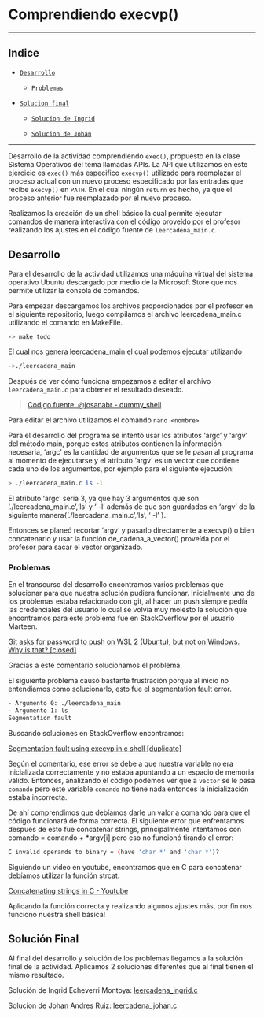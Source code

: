 # Comprendiendo execvp()
---
## Indice
- [`Desarrollo`](#desarrollo)
 
    
    - [`Problemas`](#problemas)
    
    
- [`Solucion final`](#solución-final)
    
    - [`Solucion de Ingrid`](https://github.com/johanruizb/exec-os#:~:text=Soluci%C3%B3n%20de%20Ingrid%20Echeverri%20Montoya)
    
    
    - [`Solucion de Johan`](https://github.com/johanruizb/exec-os#:~:text=Solucion%20de%20Johan%20Andres%20Ruiz)
---


Desarrollo de la actividad comprendiendo `exec()`, propuesto en la clase Sistema Operativos del tema llamadas APIs. La API que utilizamos en este ejercicio es `exec()` más especifico `execvp()` utilizado para reemplazar el proceso actual con un nuevo proceso especificado por las entradas que recibe `execvp()` en `PATH`. En el cual ningún `return` es hecho, ya que el proceso anterior fue reemplazado por el nuevo proceso.

Realizamos la creación de un shell básico la cual permite ejecutar comandos de manera interactiva con el código proveído por el profesor realizando los ajustes en el código fuente de `leercadena_main.c`.

## Desarrollo

Para el desarrollo de la actividad utilizamos una máquina virtual del sistema operativo Ubuntu descargado por medio de la Microsoft Store que nos permite utilizar la consola de comandos. 

Para empezar descargamos los archivos proporcionados por el profesor en el siguiente repositorio, luego compilamos el archivo leercadena_main.c utilizando el comando en MakeFile.
```bash
-> make todo
```

El cual nos genera leercadena_main el cual podemos ejecutar utilizando
```bash
->./leercadena_main
```

Después de ver cómo funciona empezamos a editar el archivo `leercadena_main.c` para obtener el resultado deseado.


> [Codigo fuente: @josanabr - dummy_shell](https://github.com/josanabr/so_80/blob/master/05/dummy_shell/leercadena_main.c)

Para editar el archivo utilizamos el comando `nano <nombre>`.

Para el desarrollo del programa se intentó usar los atributos ‘argc’ y ‘argv’ del método main, porque estos atributos contienen la información necesaria, ‘argc’ es la cantidad de argumentos que se le pasan al programa al momento de ejecutarse y el atributo ‘argv’ es un vector que contiene cada uno de los argumentos, por ejemplo para el siguiente ejecución:

```bash
> ./leercadena_main.c ls -l
```
El atributo ‘argc’ sería 3, ya que hay 3 argumentos que son ‘./leercadena_main.c’,‘ls’ y ‘ -l’ además de que son guardados en ‘argv’ de la siguiente manera{‘./leercadena_main.c’,‘ls’, ‘ -l’ }. 

Entonces se planeó recortar ‘argv’ y pasarlo directamente a execvp() o bien concatenarlo y usar la función de_cadena_a_vector() proveída por el profesor para sacar el vector organizado.

### Problemas
En el transcurso del desarrollo encontramos varios problemas que solucionar para que nuestra solución pudiera funcionar. Inicialmente uno de los problemas estaba relacionado con git, al hacer un push siempre pedía las credenciales del usuario lo cual se volvía muy molesto la solución que encontramos para este problema fue en StackOverflow por el usuario Marteen.

[Git asks for password to push on WSL 2 (Ubuntu), but not on Windows. Why is that? [closed]](https://stackoverflow.com/questions/66503781/git-asks-for-password-to-push-on-wsl-2-ubuntu-but-not-on-windows-why-is-that)

Gracias a este comentario solucionamos el problema.

El siguiente problema causó bastante frustración porque al inicio no entendiamos como solucionarlo, esto fue el segmentation fault error.

```bash
- Argumento 0: ./leercadena_main
- Argumento 1: ls
Segmentation fault 
```

Buscando soluciones en StackOverflow encontramos:

[Segmentation fault using execvp in c shell [duplicate]](https://stackoverflow.com/questions/40330330/segmentation-fault-using-execvp-in-c-shell)

Según el comentario, ese error se debe a que nuestra variable no era inicializada correctamente y no estaba apuntando a un espacio de memoria válido. Entonces, analizando el código podemos ver que a `vector` se le pasa `comando` pero este variable `comando` no tiene nada entonces la inicialización estaba incorrecta. 

De ahí comprendimos que debíamos darle un valor a comando para que el código funcionará de forma correcta. El siguiente error que enfrentamos después de esto fue concatenar strings, principalmente intentamos con comando = comando + *argv[i] pero eso no funcionó tirando el error:
```bash
C invalid operands to binary + (have 'char *' and 'char *')?
```

Siguiendo un video en youtube, encontramos que en C para concatenar debíamos utilizar la función strcat.

[Concatenating strings in C - Youtube](https://youtu.be/5QPPto-LoX4)

Aplicando la función correcta y realizando algunos ajustes más, por fin nos funciono nuestra shell básica!

## Solución Final
Al final del desarrollo y solución de los problemas llegamos a la solución final de la actividad. Aplicamos 2 soluciones diferentes que al final tienen el mismo resultado.

Solución de Ingrid Echeverri Montoya: [leercadena_ingrid.c](https://github.com/johanruizb/exec-os/blob/master/leercadena_ingrid.c)

Solucion de Johan Andres Ruiz: [leercadena_johan.c](https://github.com/johanruizb/exec-os/blob/master/leercadena_johan.c)
